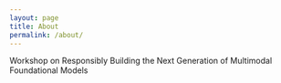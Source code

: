 ```yaml
---
layout: page
title: About
permalink: /about/
---
```


Workshop on Responsibly Building the Next Generation of Multimodal Foundational Models